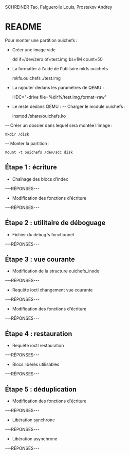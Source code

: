 
SCHREINER Tao, Falguerolle Louis, Prostakov Andrey

README
======

Pour monter une partition ouichefs :

- Créer une image vide

    dd if=/dev/zero of=test.img bs=1M count=50

- La formatter à l'aide de l'utilitaire mkfs.ouichefs

    mkfs.ouichefs ./test.img

- La rajouter dedans les paramètres de QEMU :

    HDC="-drive file=%dir%/test.img,format=raw"

- Le reste dedans QEMU :
-- Charger le module ouichefs :
    
    insmod /share/ouichefs.ko

-- Créer un dossier dans lequel sera montée l'image :

    mkdir /disk

-- Monter la partition :

    mount -t ouichefs /dev/sdc disk


Étape 1 : écriture
------------------

* Chaînage des blocs d'index

---RÉPONSES---

* Modification des fonctions d'écriture

---RÉPONSES---


Étape 2 : utilitaire de déboguage
---------------------------------

* Fichier du debugfs fonctionnel

---RÉPONSES---


Étape 3 : vue courante
----------------------

* Modification de la structure ouichefs_inode

---RÉPONSES---

* Requête ioctl changement vue courante

---RÉPONSES---

* Modification des fonctions d'écriture

---RÉPONSES---


Étape 4 : restauration
----------------------

* Requête ioctl restauration

---RÉPONSES---

* Blocs libérés utilisables

---RÉPONSES---


Étape 5 : déduplication
-----------------------

* Modification des fonctions d'écriture

---RÉPONSES---

* Libération synchrone

---RÉPONSES---

* Libération asynchrone

---RÉPONSES---

